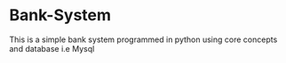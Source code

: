 # Bank-System

This is a simple bank system programmed in python using core concepts and database i.e Mysql

